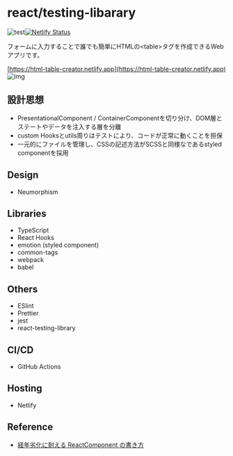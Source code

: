 # react/testing-libarary

![test](https://github.com/Kudoas/html-table-creator/workflows/test/badge.svg)[![Netlify Status](https://api.netlify.com/api/v1/badges/14c0f975-ca53-498c-af9a-d6fd8648dad5/deploy-status)](https://app.netlify.com/sites/html-table-creator/deploys)

フォームに入力することで誰でも簡単にHTMLの\<table>タグを作成できるWebアプリです。

[https://html-table-creator.netlify.app](https://html-table-creator.netlify.app)
![img](https://kudoa-image-store.s3-ap-northeast-1.amazonaws.com/html-table-creator.png)

## 設計思想

- PresentationalComponent / ContainerComponentを切り分け、DOM層とステートやデータを注入する層を分離
- custom Hooksとutils周りはテストにより、コードが正常に動くことを担保
- 一元的にファイルを管理し、CSSの記述方法がSCSSと同様なであるstyled componentを採用

## Design

- Neumorphism

## Libraries

- TypeScript
- React Hooks
- emotion (styled component)
- common-tags
- webpack
- babel

## Others

- ESlint
- Prettier
- jest
- react-testing-library

## CI/CD

- GitHub Actions

## Hosting

- Netlify

## Reference

- [経年劣化に耐える ReactComponent の書き方](https://qiita.com/Takepepe/items/41e3e7a2f612d7eb094a)
